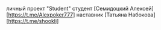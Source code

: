 личный проект "Student"
студент [Семидоцкий Алексей] [https://t.me/Alexpoker777]
наставник [Татьяна Набокова] [https://t.me/shookli]

